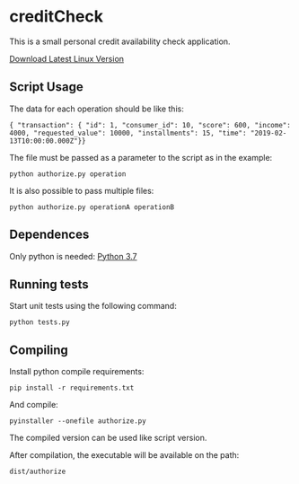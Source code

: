 # creditCheck

This is a small personal credit availability check application.

[Download Latest Linux Version](https://github.com/feliperian/creditCheck/raw/master/dist/authorize)

## Script Usage
The data for each operation should be like this:
```
{ "transaction": { "id": 1, "consumer_id": 10, "score": 600, "income": 4000, "requested_value": 10000, "installments": 15, "time": "2019-02-13T10:00:00.000Z"}}
```

The file must be passed as a parameter to the script as in the example:
```
python authorize.py operation
```

It is also possible to pass multiple files:
```
python authorize.py operationA operationB
```

## Dependences
Only python is needed:
[Python 3.7](https://www.python.org/downloads/)

## Running tests
Start unit tests using the following command:
```
python tests.py
```

## Compiling
Install python compile requirements:
```
pip install -r requirements.txt
```

And compile:
```
pyinstaller --onefile authorize.py
```

The compiled version can be used like script version.

After compilation, the executable will be available on the path:
```
dist/authorize
```
